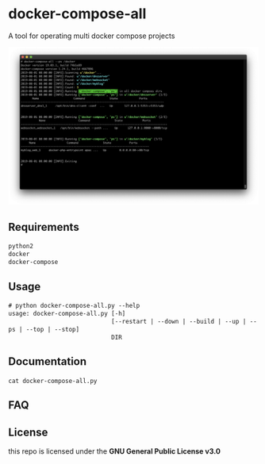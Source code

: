 # docker-compose-all

A tool for operating multi docker compose projects   

![screenshots1.png](./screenshots/screenshot1.png)  

## Requirements
	
	python2
	docker
	docker-compose

## Usage

	# python docker-compose-all.py --help
	usage: docker-compose-all.py [-h]
                                 [--restart | --down | --build | --up | --ps | --top | --stop]
                                 DIR

## Documentation

	cat docker-compose-all.py

## FAQ


## License

this repo is licensed under the **GNU General Public License v3.0**

